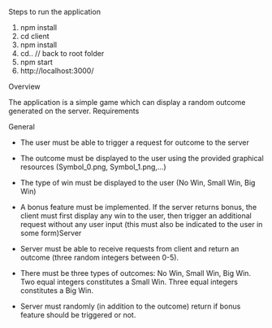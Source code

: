 Steps to run the application

1. npm install
2. cd client
3. npm install
4. cd.. // back to root folder
5. npm start
6. http://localhost:3000/

Overview

The application is a simple game which can display a random outcome generated on the server.
Requirements

General

- The user must be able to trigger a request for outcome to the server

- The outcome must be displayed to the user using the provided graphical resources (Symbol_0.png,
Symbol_1.png,…)

- The type of win must be displayed to the user (No Win, Small Win, Big Win)

- A bonus feature must be implemented. If the server returns bonus, the client must first display any
win to the user, then trigger an additional request without any user input (this must also be indicated
to the user in some form)Server

- Server must be able to receive requests from client and return an outcome (three random integers
between 0-5).

- There must be three types of outcomes: No Win, Small Win, Big Win. Two equal integers constitutes a
Small Win. Three equal integers constitutes a Big Win.

- Server must randomly (in addition to the outcome) return if bonus feature should be triggered or not.